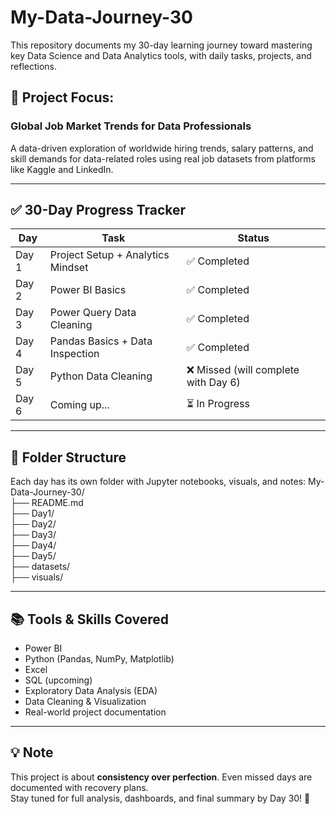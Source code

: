 # My-Data-Journey-30
This repository documents my 30-day learning journey toward mastering key Data Science and Data Analytics tools, with daily tasks, projects, and reflections.

## 🚀 Project Focus:
### Global Job Market Trends for Data Professionals

A data-driven exploration of worldwide hiring trends, salary patterns, and skill demands for data-related roles using real job datasets from platforms like Kaggle and LinkedIn.

---

## ✅ 30-Day Progress Tracker

| Day    | Task                                  | Status                                  |
|--------|----------------------------------------|------------------------------------------|
| Day 1  | Project Setup + Analytics Mindset     | ✅ Completed                             |
| Day 2  | Power BI Basics                       | ✅ Completed                             |
| Day 3  | Power Query Data Cleaning             | ✅ Completed                             |
| Day 4  | Pandas Basics + Data Inspection       | ✅ Completed                             |
| Day 5  | Python Data Cleaning                  | ❌ Missed (will complete with Day 6)     |
| Day 6  | Coming up...                          | ⏳ In Progress                           |

---

## 📂 Folder Structure

Each day has its own folder with Jupyter notebooks, visuals, and notes:
My-Data-Journey-30/  
├── README.md  
├── Day1/  
├── Day2/  
├── Day3/  
├── Day4/  
├── Day5/  
├── datasets/  
├── visuals/



---

## 📚 Tools & Skills Covered

- Power BI  
- Python (Pandas, NumPy, Matplotlib)  
- Excel  
- SQL (upcoming)  
- Exploratory Data Analysis (EDA)  
- Data Cleaning & Visualization  
- Real-world project documentation

---

## 💡 Note

This project is about **consistency over perfection**. Even missed days are documented with recovery plans.  
Stay tuned for full analysis, dashboards, and final summary by Day 30! 🎯
